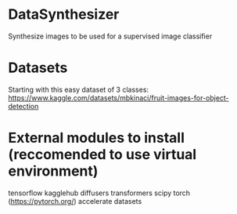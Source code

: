 # DataSynthesizer
Synthesize images to be used for a supervised image classifier

# Datasets
Starting with this easy dataset of 3 classes: https://www.kaggle.com/datasets/mbkinaci/fruit-images-for-object-detection

# External modules to install (reccomended to use virtual environment)
tensorflow
kagglehub
diffusers
transformers
scipy
torch (https://pytorch.org/)
accelerate
datasets